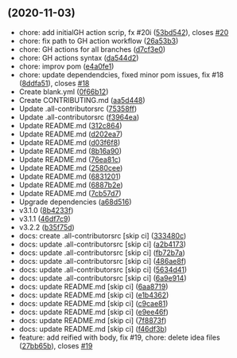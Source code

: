##  (2020-11-03)

* chore: add initialGH action scrip, fx #20i ([53bd542](https://github.com/cdimascio/openapi-spring-webflux-validator/commit/53bd542)), closes [#20](https://github.com/cdimascio/openapi-spring-webflux-validator/issues/20)
* chore: fix path to GH action workflow ([26a53b3](https://github.com/cdimascio/openapi-spring-webflux-validator/commit/26a53b3))
* chore: GH actions for all branches ([d7cf3e0](https://github.com/cdimascio/openapi-spring-webflux-validator/commit/d7cf3e0))
* chore: GH actions syntax ([da544d2](https://github.com/cdimascio/openapi-spring-webflux-validator/commit/da544d2))
* chore: improv pom ([e4a0fe1](https://github.com/cdimascio/openapi-spring-webflux-validator/commit/e4a0fe1))
* chore: update dependendcies, fixed minor pom issues, fix #18 ([8ddfa51](https://github.com/cdimascio/openapi-spring-webflux-validator/commit/8ddfa51)), closes [#18](https://github.com/cdimascio/openapi-spring-webflux-validator/issues/18)
* Create blank.yml ([0f66b12](https://github.com/cdimascio/openapi-spring-webflux-validator/commit/0f66b12))
* Create CONTRIBUTING.md ([aa5d448](https://github.com/cdimascio/openapi-spring-webflux-validator/commit/aa5d448))
* Update .all-contributorsrc ([75358ff](https://github.com/cdimascio/openapi-spring-webflux-validator/commit/75358ff))
* Update .all-contributorsrc ([f3964ea](https://github.com/cdimascio/openapi-spring-webflux-validator/commit/f3964ea))
* Update README.md ([312c864](https://github.com/cdimascio/openapi-spring-webflux-validator/commit/312c864))
* Update README.md ([d202ea7](https://github.com/cdimascio/openapi-spring-webflux-validator/commit/d202ea7))
* Update README.md ([d03f6f8](https://github.com/cdimascio/openapi-spring-webflux-validator/commit/d03f6f8))
* Update README.md ([8b16a90](https://github.com/cdimascio/openapi-spring-webflux-validator/commit/8b16a90))
* Update README.md ([76ea81c](https://github.com/cdimascio/openapi-spring-webflux-validator/commit/76ea81c))
* Update README.md ([2580cee](https://github.com/cdimascio/openapi-spring-webflux-validator/commit/2580cee))
* Update README.md ([6831201](https://github.com/cdimascio/openapi-spring-webflux-validator/commit/6831201))
* Update README.md ([6887b2e](https://github.com/cdimascio/openapi-spring-webflux-validator/commit/6887b2e))
* Update README.md ([7cb57d7](https://github.com/cdimascio/openapi-spring-webflux-validator/commit/7cb57d7))
* Upgrade dependencies ([a68d516](https://github.com/cdimascio/openapi-spring-webflux-validator/commit/a68d516))
* v3.1.0 ([8b4233f](https://github.com/cdimascio/openapi-spring-webflux-validator/commit/8b4233f))
* v3.1.1 ([46df7c9](https://github.com/cdimascio/openapi-spring-webflux-validator/commit/46df7c9))
* v3.2.2 ([b35f75d](https://github.com/cdimascio/openapi-spring-webflux-validator/commit/b35f75d))
* docs: create .all-contributorsrc [skip ci] ([333480c](https://github.com/cdimascio/openapi-spring-webflux-validator/commit/333480c))
* docs: update .all-contributorsrc [skip ci] ([a2b4173](https://github.com/cdimascio/openapi-spring-webflux-validator/commit/a2b4173))
* docs: update .all-contributorsrc [skip ci] ([fb72b7a](https://github.com/cdimascio/openapi-spring-webflux-validator/commit/fb72b7a))
* docs: update .all-contributorsrc [skip ci] ([486ae8f](https://github.com/cdimascio/openapi-spring-webflux-validator/commit/486ae8f))
* docs: update .all-contributorsrc [skip ci] ([5634d41](https://github.com/cdimascio/openapi-spring-webflux-validator/commit/5634d41))
* docs: update .all-contributorsrc [skip ci] ([6a9e914](https://github.com/cdimascio/openapi-spring-webflux-validator/commit/6a9e914))
* docs: update README.md [skip ci] ([6aa8719](https://github.com/cdimascio/openapi-spring-webflux-validator/commit/6aa8719))
* docs: update README.md [skip ci] ([e1b4362](https://github.com/cdimascio/openapi-spring-webflux-validator/commit/e1b4362))
* docs: update README.md [skip ci] ([c9cae81](https://github.com/cdimascio/openapi-spring-webflux-validator/commit/c9cae81))
* docs: update README.md [skip ci] ([e9ee46f](https://github.com/cdimascio/openapi-spring-webflux-validator/commit/e9ee46f))
* docs: update README.md [skip ci] ([7f8873f](https://github.com/cdimascio/openapi-spring-webflux-validator/commit/7f8873f))
* docs: update README.md [skip ci] ([f46df3b](https://github.com/cdimascio/openapi-spring-webflux-validator/commit/f46df3b))
* feature: add reified with body, fix #19, chore: delete idea files ([27bb65b](https://github.com/cdimascio/openapi-spring-webflux-validator/commit/27bb65b)), closes [#19](https://github.com/cdimascio/openapi-spring-webflux-validator/issues/19)



